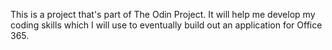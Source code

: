This is a project that's part of The Odin Project. It will help me develop my coding skills which I will use to eventually build out an application for Office 365.